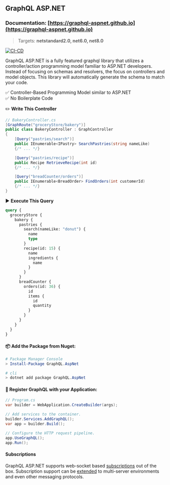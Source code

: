 ## GraphQL ASP.NET

### Documentation: [https://graphql-aspnet.github.io](https://graphql-aspnet.github.io)

> Targets:  **netstandard2.0, net6.0, net8.0**

[![CI-CD](https://github.com/graphql-aspnet/graphql-aspnet/actions/workflows/ci-build.yml/badge.svg?branch=master)](https://github.com/graphql-aspnet/graphql-aspnet/actions/workflows/ci-build.yml) 


GraphQL ASP.NET is a fully featured graphql library that utilizes a controller/action programming model familiar to ASP.NET developers. Instead of focusing on schemas and resolvers, the focus on controllers and model objects. This library will automatically generate the schema to match your code.

✅ Controller-Based Programming Model similar to ASP.NET
<br />
✅ No Boilerplate Code


✏️ **Write This Controller**

```csharp
// BakeryController.cs
[GraphRoute("groceryStore/bakery")]
public class BakeryController : GraphController
{
    [Query("pastries/search")]
    public IEnumerable<IPastry> SearchPastries(string nameLike)
    {/* ... */}

    [Query("pastries/recipe")]
    public Recipe RetrieveRecipe(int id)
    {/* ... */}

    [Query("breadCounter/orders")]
    public IEnumerable<BreadOrder> FindOrders(int customerId)
    {/* ... */}
}
```

▶️ **Execute This Query**

```graphql
query {
  groceryStore {
    bakery {
      pastries {
        search(nameLike: "donut") {
          name
          type
        }
        recipe(id: 15) {
          name
          ingredients {
            name
          }
        }
      }
      breadCounter {
        orders(id: 36) {
          id
          items {
            id
            quantity
          }
        }
      }
    }
  }
}
```

#### 📦 Add the Package from Nuget:

```powershell
# Package Manager Console
> Install-Package GraphQL.AspNet

# cli
> dotnet add package GraphQL.AspNet
```


#### 📐 Register GraphQL with your Application:

```csharp
// Program.cs 
var builder = WebApplication.CreateBuilder(args);

// Add services to the container.
builder.Services.AddGraphQL();
var app = builder.Build();

// Configure the HTTP request pipeline.
app.UseGraphQL();
app.Run();
```

#### Subscriptions

GraphQL ASP.NET supports web-socket based [subscriptions](https://graphql-aspnet.github.io/docs/advanced/subscriptions) out of the box. Subscription support can be [extended](https://graphql-aspnet.github.io/docs/advanced/subscriptions#scaling-subscription-servers) to multi-server environments and even other messaging protocols.
